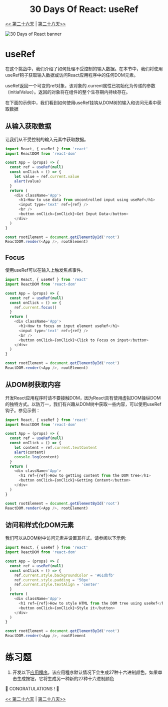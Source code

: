 <div align="center">
  <h1> 30 Days Of React: useRef</h1>
</sub>

</div>

[<< 第二十六天](../26_Context/26_context-CN.md) | [第二十八天>>](../28_project/28_project-CN.md)

![30 Days of React banner](../images/30_days_of_react_banner_day_27.jpg)

# useRef

在这个挑战中，我们介绍了如何处理不受控制的输入数据。在本节中，我们将使用useRef钩子获取输入数据或访问React应用程序中的任何DOM元素。

useRef返回一个可变的ref对象，该对象的.current属性已初始化为传递的参数（initialValue）。返回的对象将在组件的整个生存期内持续存在。

在下面的示例中，我们看到如何使用useRef挂钩从DOM树的输入和访问元素中获取数据

## 从输入获取数据

让我们从不受控制的输入元素中获取数据。

```js
import React, { useRef } from 'react'
import ReactDOM from 'react-dom'

const App = (props) => {
  const ref = useRef(null)
  const onClick = () => {
    let value = ref.current.value
    alert(value)
  }
  return (
    <div className='App'>
      <h1>How to use data from uncontrolled input using useRef</h1>
      <input type='text' ref={ref} />
      <br />
      <button onClick={onClick}>Get Input Data</button>
    </div>
  )
}

const rootElement = document.getElementById('root')
ReactDOM.render(<App />, rootElement)
```

## Focus

使用useRef可以在输入上触发焦点事件。

```js
import React, { useRef } from 'react'
import ReactDOM from 'react-dom'

const App = (props) => {
  const ref = useRef(null)
  const onClick = () => {
    ref.current.focus()
  }
  return (
    <div className='App'>
      <h1>How to focus on input element useRef</h1>
      <input type='text' ref={ref} />
      <br />
      <button onClick={onClick}>Click to Focus on input</button>
    </div>
  )
}

const rootElement = document.getElementById('root')
ReactDOM.render(<App />, rootElement)
```

## 从DOM树获取内容

开发React应用程序时请不要接触DOM，因为React具有使用虚拟DOM操纵DOM的独特方式。以防万一，我们有兴趣从DOM树中获取一些内容，可以使用useRef钩子。参见示例：

```js
import React, { useRef } from 'react'
import ReactDOM from 'react-dom'

const App = (props) => {
  const ref = useRef(null)
  const onClick = () => {
    let content = ref.current.textContent
    alert(content)
    console.log(content)
  }
  return (
    <div className='App'>
      <h1 ref={ref}>How to getting content from the DOM tree</h1>
      <button onClick={onClick}>Getting Content</button>
    </div>
  )
}

const rootElement = document.getElementById('root')
ReactDOM.render(<App />, rootElement)
```

## 访问和样式化DOM元素

我们可以从DOM树中访问元素并设置其样式。请参阅以下示例:

```js
import React, { useRef } from 'react'
import ReactDOM from 'react-dom'

const App = (props) => {
  const ref = useRef(null)
  const onClick = () => {
    ref.current.style.backgroundColor = '#61dbfb'
    ref.current.style.padding = '50px'
    ref.current.style.textAlign = 'center'
  }
  return (
    <div className='App'>
      <h1 ref={ref}>How to style HTML from the DOM tree using useRef</h1>
      <button onClick={onClick}>Style it</button>
    </div>
  )
}

const rootElement = document.getElementById('root')
ReactDOM.render(<App />, rootElement
```

# 练习题

1. 开发以下[应用程序](https://www.30daysofreact.com/day-27/hexadecimal-colors)。该应用程序默认情况下会生成27种十六进制颜色。如果单击生成按钮，它将生成另一种新的27种十六进制颜色

🎉 CONGRATULATIONS ! 🎉

[<< 第二十六天](../26_Context/26_context-CN.md) | [第二十八天>>](../28_project/28_project-CN.md)
